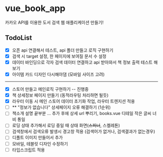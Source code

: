 # vue_book_app
카카오 API를 이용한 도서 검색 웹 애플리케이션 만들기!
<br />

## TodoList
- [x] 오픈 api 연결해서 테스트, api 폴더 만들고 로직 구현하기
- [x] 검색 시 target 설정, 한 페이지에 보여질 문서 수 설정
- [x] 데이터 바인딩으로 각자 검색 데이터 연결하고 api 받아와서 책 정보 출력 테스트 해보기
- [x] 아이템 카드 디자인 다시해야댐 (모바일 사이즈 고려)
---
- [x] 스토어 만들고 메인로직 구현하기 -- 진행중
- [x] 책 상세정보 페이지 만들기 (동적라우팅 처리하면 될듯)
- [x] 라우터 이동 시 메인 스토어 데이터 초기화 작업, 라우터 트렌지션 적용
- [ ] ** "정보가 없습니다" 상세페이지 오류 해결하기 (1순위)
- [ ] 책소개 설명 끝부분 ... 추가 후에 상세 url 뿌리기, books.vue 디테일 작은 글씨 너비 통일
- [ ] 로딩 상태 추가해서 로딩 중일 때 상태 화면(~~스피너~~, 스켈레톤)
- [ ] 검색창에서 검색오류 발생시 경고창 적용 (검색어가 없거나, 검색결과가 없는경우)
- [ ] 디폴트 이미지 만들어서 추가
- [ ] 모바일, 테블릿 디자인 수정하기
- [ ] 타입스크립트 적용
